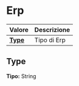 # Erp

| Valore | Descrizione |
| :--- | :--- |
| [**Type**](erp.md#type) | Tipo di Erp |

## Type

**Tipo:** String


